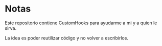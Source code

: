 # Notas

Este repositorio contiene CustomHooks para ayudarme a mi y a quien le sirva.

La idea es poder reutilizar código y no volver a escribirlos.
